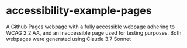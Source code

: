 # accessibility-example-pages
A Github Pages webpage with a fully accessible webpage adhering to WCAG 2.2 AA, and an inaccessible page used for testing purposes. Both webpages were generated using Claude 3.7 Sonnet
